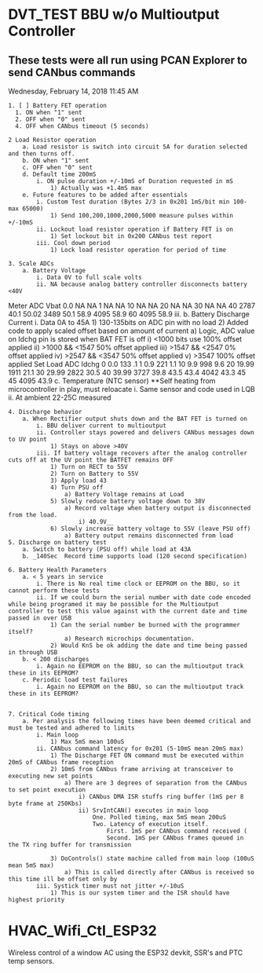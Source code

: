  DVT_TEST BBU w/o Multioutput Controller
=======================================
These tests were all run using PCAN Explorer to send CANbus commands
--------------------------------------------------------------------
Wednesday, February 14, 2018
11:45 AM

	1. [ ] Battery FET operation
      1. ON when "1" sent
	  2. OFF when "0" sent
	  4. OFF when CANbus timeout (5 seconds)
		
	2 Load Resistor operation
		a. Load resistor is switch into circuit 5A for duration selected and then turns off.
		b. ON when "1" sent
		c. OFF when "0" sent
		d. Default time 200mS
			i. ON pulse duration +/-10mS of Duration requested in mS
				1) Actually was +1.4mS max
		e. Future features to be added after essentials
			i. Custom Test duration (Bytes 2/3 in 0x201 1mS/bit min 100-max 65000)
				1) Send 100,200,1000,2000,5000 measure pulses within +/-10mS
			ii. Lockout load resistor operation if Battery FET is on
				1) Set lockout bit in 0x200 CANbus test report 
			iii. Cool down period
				1) Lock load resistor operation for period of time
		
	3. Scale ADCs
		a. Battery Voltage
			i. Data 0V to full scale volts
			ii. NA because analog battery controller disconnects battery <40V
Meter
ADC
Vbat
0.0
NA
NA
1
NA
NA
10
NA
NA
20
NA
NA
30
NA
NA
40
2787
40.1
50.02
3489
50.1
58.9
4095
58.9
60
4095
58.9
			iii. 
		b. Battery Discharge Current
			i. Data 0A to 45A
				1) 130-135bits on ADC pin with no load
				2) Added code to apply scaled offset based on amount of current
					a) Logic, ADC value on Idchg pin is stored when BAT FET is off
						i) <1000 bits use 100% offset applied
						ii) >1000 && <1547 50% offset applied
						iii) >1547 && <2547 0% offset applied
						iv) >2547 && <3547 50% offset applied
						v) >3547 100% offset applied
Set
Load
ADC
Idchg
0
0.0
133
.1
1
0.9
221
1.1
10
9.9
998
9.6
20
19.99
1911
21.1
30
29.99
2822
30.5
40
39.99
3727
39.8
43.5
43.4
4042
43.3
45
45
4095
43.9
		c. Temperature (NTC sensor)  **Self heating from microcontroller in play, must reloacate
			i. Same sensor and code used in LQB
			ii. At ambient 22-25C measured
			
	4. Discharge behavior
		a. When Rectifier output shuts down and the BAT FET is turned on
			i. BBU deliver current to multioutput
			ii. Controller stays powered and delivers CANbus messages down to UV point
				1) Stays on above >40V
			iii. If battery voltage recovers after the analog controller cuts off at the UV point the BATFET remains OFF
				1) Turn on RECT to 55V
				2) Turn on Battery to 55V
				3) Apply load 43
				4) Turn PSU off
					a) Battery Voltage remains at Load
				5) Slowly reduce battery voltage down to 38V
					a) Record voltage when battery output is disconnected from the load.
						i) 40.9V__
				6) Slowly increase battery voltage to 55V (leave PSU off)
					a) Battery output remains disconnected from load
	5. Discharge on battery test
		a. Switch to battery (PSU off) while load at 43A
		b. _140Sec  Record time supports load (120 second specification)
		
	6. Battery Health Parameters
		a. < 5 years in service
			i. There is No real time clock or EEPROM on the BBU, so it cannot perform these tests  
			ii. If we could burn the serial number with date code encoded while being programed it may be possible for the Multioutput controller to test this value against with the current date and time passed in over USB
				1) Can the serial number be burned with the programmer itself?
					a) Research microchips documentation.
				2) Would KnS be ok adding the date and time being passed in through USB
		b. < 200 discharges
			i. Again no EEPROM on the BBU, so can the multioutput track these in its EEPROM?
		c. Periodic load test failures
			i. Again no EEPROM on the BBU, so can the multioutput track these in its EEPROM?
			
		
	7. Critical Code timing
		a. Per analysis the following times have been deemed critical and must be tested and adhered to limits
			i. Main loop
				1) Max 5mS mean 100uS
			ii. CANbus command latency for 0x201 (5-10mS mean 20mS max)
				1) The Discharge FET ON command must be executed within 20mS of CANbus frame reception
				2) 10mS from CANbus frame arriving at transceiver to executing new set points
					a) There are 3 degrees of separation from the CANbus to set point execution
						i) CANbus DMA ISR stuffs ring buffer (1mS per 8 byte frame at 250Kbs)
						ii) SrvIntCAN() executes in main loop
							One. Polled timing, max 5mS mean 200uS
							Two. Latency of execution itself. 
								First. 1mS per CANbus command received ( 
								Second. 1mS per CANbus frames queued in the TX ring buffer for transmission
								
				3) DoControls() state machine called from main loop (100uS mean 5mS max)
					a) This is called directly after CANbus is received so this time ill be offset only by 
			iii. Systick timer must not jitter +/-10uS
				1) This is our system timer and the ISR should have highest priority
# HVAC_Wifi_Ctl_ESP32
Wireless control of a window AC using the ESP32 devkit, SSR's and PTC temp sensors.
